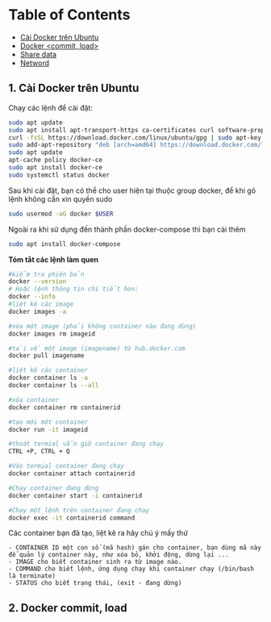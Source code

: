 # Table of Contents
- [Cài Docker trên Ubuntu](#step1)
- [Docker <commit, load>](#step2)
- [Share data](#step3)
- [Netword](#step4)
## 1. Cài Docker trên Ubuntu <a name="step1"></a>
Chạy các lệnh để cài đặt:
```sh
sudo apt update
sudo apt install apt-transport-https ca-certificates curl software-properties-common
curl -fsSL https://download.docker.com/linux/ubuntu/gpg | sudo apt-key add -
sudo add-apt-repository "deb [arch=amd64] https://download.docker.com/linux/ubuntu bionic stable"
sudo apt update
apt-cache policy docker-ce
sudo apt install docker-ce
sudo systemctl status docker
```
Sau khi cài đặt, bạn có thể cho user hiện tại thuộc group docker, để khi gõ lệnh không cần xin quyền sudo
```sh 
sudo usermod -aG docker $USER
```
Ngoài ra khi sử dụng đến thành phần docker-compose thì bạn cài thêm
``` sh 
sudo apt install docker-compose
```
 **Tóm tắt các lệnh làm quen**
``` sh 
#kiểm tra phiên bản
docker --version
# Hoặc lệnh thông tin chi tiết hơn:
docker --info
#liệt kê các image
docker images -a

#xóa một image (phải không container nào đang dùng)
docker images rm imageid

#tải về một image (imagename) từ hub.docker.com
docker pull imagename

#liệt kê các container
docker container ls -a
docker container ls --all

#xóa container
docker container rm containerid

#tạo mới một container
docker run -it imageid 

#thoát termial vẫn giữ container đang chạy
CTRL +P, CTRL + Q

#Vào termial container đang chạy
docker container attach containerid

#Chạy container đang dừng
docker container start -i containerid

#Chạy một lệnh trên container đang chạy
docker exec -it containerid command
```
Các container bạn đã tạo, liệt kê ra hãy chú ý mấy thứ

    - CONTAINER ID một con số (mã hash) gán cho container, bạn dùng mã này để quản lý container này, như xóa bỏ, khởi động, dừng lại ...
    - IMAGE cho biết container sinh ra từ image nào.
    - COMMAND cho biết lệnh, ứng dụng chạy khi container chạy (/bin/bash là terminate)
    - STATUS cho biết trạng thái, (exit - đang dừng)

## 2. Docker commit, load 